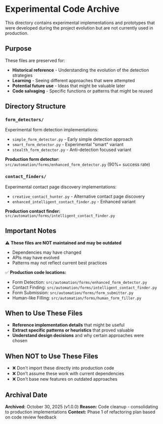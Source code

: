 # Experimental Code Archive

This directory contains experimental implementations and prototypes that were developed during the project evolution but are not currently used in production.

## Purpose

These files are preserved for:
- **Historical reference** - Understanding the evolution of the detection strategies
- **Learning** - Seeing different approaches that were attempted
- **Potential future use** - Ideas that might be valuable later
- **Code salvaging** - Specific functions or patterns that might be reused

## Directory Structure

### `form_detectors/`
Experimental form detection implementations:
- `simple_form_detector.py` - Early simple detection approach
- `smart_form_detector.py` - Experimental "smart" variant
- `stealth_form_detector.py` - Anti-detection focused variant

**Production form detector:** `src/automation/forms/enhanced_form_detector.py` (90%+ success rate)

### `contact_finders/`
Experimental contact page discovery implementations:
- `creative_contact_hunter.py` - Alternative contact page discovery
- `enhanced_intelligent_contact_finder.py` - Enhanced variant

**Production contact finder:** `src/automation/forms/intelligent_contact_finder.py`

## Important Notes

⚠️ **These files are NOT maintained and may be outdated**
- Dependencies may have changed
- APIs may have evolved
- Patterns may not reflect current best practices

✅ **Production code locations:**
- Form Detection: `src/automation/forms/enhanced_form_detector.py`
- Contact Finding: `src/automation/forms/intelligent_contact_finder.py`
- Form Submission: `src/automation/forms/form_submitter.py`
- Human-like Filling: `src/automation/forms/human_form_filler.py`

## When to Use These Files

- **Reference implementation details** that might be useful
- **Extract specific patterns or heuristics** that proved valuable
- **Understand design decisions** and why certain approaches were chosen

## When NOT to Use These Files

- ❌ Don't import these directly into production code
- ❌ Don't assume these work with current dependencies
- ❌ Don't base new features on outdated approaches

## Archival Date

**Archived:** October 30, 2025 (v1.0.0)
**Reason:** Code cleanup - consolidating to production implementations
**Context:** Phase 1 of refactoring plan based on code review feedback
